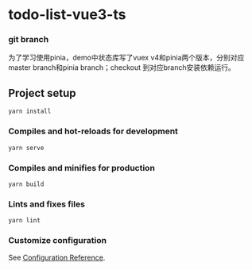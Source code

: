 # todo-list-vue3-ts

### git branch
为了学习使用pinia，demo中状态库写了vuex v4和pinia两个版本，分别对应master branch和pinia branch；checkout 到对应branch安装依赖运行。

## Project setup
```
yarn install
```

### Compiles and hot-reloads for development
```
yarn serve
```

### Compiles and minifies for production
```
yarn build
```

### Lints and fixes files
```
yarn lint
```

### Customize configuration
See [Configuration Reference](https://cli.vuejs.org/config/).
